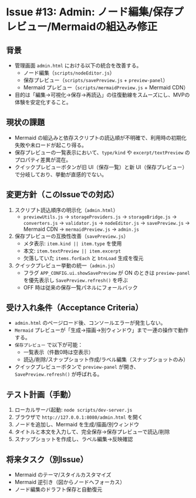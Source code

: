 # Issue #13: Admin: ノード編集/保存プレビュー/Mermaidの組込み修正

## 背景
- 管理画面 `admin.html` における以下の統合を改善する。
  - ノード編集（`scripts/nodeEditor.js`）
  - 保存プレビュー（`scripts/savePreview.js` + `preview-panel`）
  - Mermaid プレビュー（`scripts/mermaidPreview.js` + Mermaid CDN）
- 目的は「編集→可視化→保存→再読込」の往復動線をスムーズにし、MVPの体験を安定化すること。

## 現状の課題
- Mermaid の組込みと依存スクリプトの読込順が不明確で、利用時の初期化失敗や未ロードが起こり得る。
- 保存プレビューの一覧表示において、`type/kind` や `excerpt/textPreview` のプロパティ差異が混在。
- クイックプレビューボタンが旧 UI（保存一覧）と新 UI（保存プレビュー）で分岐しており、挙動が直感的でない。

## 変更方針（このIssueでの対応）
1. スクリプト読込順序の明示化（`admin.html`）
   - `previewUtils.js` → `storageProviders.js` → `storageBridge.js` → `converters.js` → `validator.js` → `nodeEditor.js` → `savePreview.js` → Mermaid CDN → `mermaidPreview.js` → `admin.js`
2. 保存プレビューの互換性改善（`savePreview.js`）
   - メタ表示: `item.kind || item.type` を使用
   - 本文: `item.textPreview || item.excerpt`
   - 欠落していた `items.forEach` と `btnLoad` 生成を復元
3. クイックプレビュー挙動の統一（`admin.js`）
   - フラグ `APP_CONFIG.ui.showSavePreview` が ON のときは `preview-panel` を優先表示し `SavePreview.refresh()` を呼ぶ
   - OFF 時は従来の保存一覧パネルにフォールバック

## 受け入れ条件（Acceptance Criteria）
- `admin.html` のページロード後、コンソールエラーが発生しない。
- `Mermaid` プレビューが「生成→描画→別ウィンドウ」まで一連の操作で動作する。
- `保存プレビュー` で以下が可能：
  - 一覧表示（件数0時は空表示）
  - 読込/削除/スナップショット作成/ラベル編集（スナップショットのみ）
- クイックプレビューボタンで `preview-panel` が開き、`SavePreview.refresh()` が呼ばれる。

## テスト計画（手動）
1. ローカルサーバ起動: `node scripts/dev-server.js`
2. ブラウザで `http://127.0.0.1:8080/admin.html` を開く
3. ノードを追加し、Mermaid を生成/描画/別ウィンドウ
4. タイトルと本文を入力して、完全保存→保存プレビューで読込/削除
5. スナップショットを作成し、ラベル編集→反映確認

## 将来タスク（別Issue）
- Mermaid のテーマ/スタイルカスタマイズ
- Mermaid 逆引き（図からノードへフォーカス）
- ノード編集のドラフト保存と自動復元
